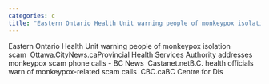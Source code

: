 ```yaml
---
categories: c
title: "Eastern Ontario Health Unit warning people of monkeypox isolation scam  OttawaCityNewsca"
---
```

Eastern Ontario Health Unit warning people of monkeypox isolation scam&nbsp;&nbsp;Ottawa.CityNews.caProvincial Health Services Authority addresses monkeypox scam phone calls - BC News&nbsp;&nbsp;Castanet.netB.C. health officials warn of monkeypox-related scam calls&nbsp;&nbsp;CBC.caBC Centre for Dis